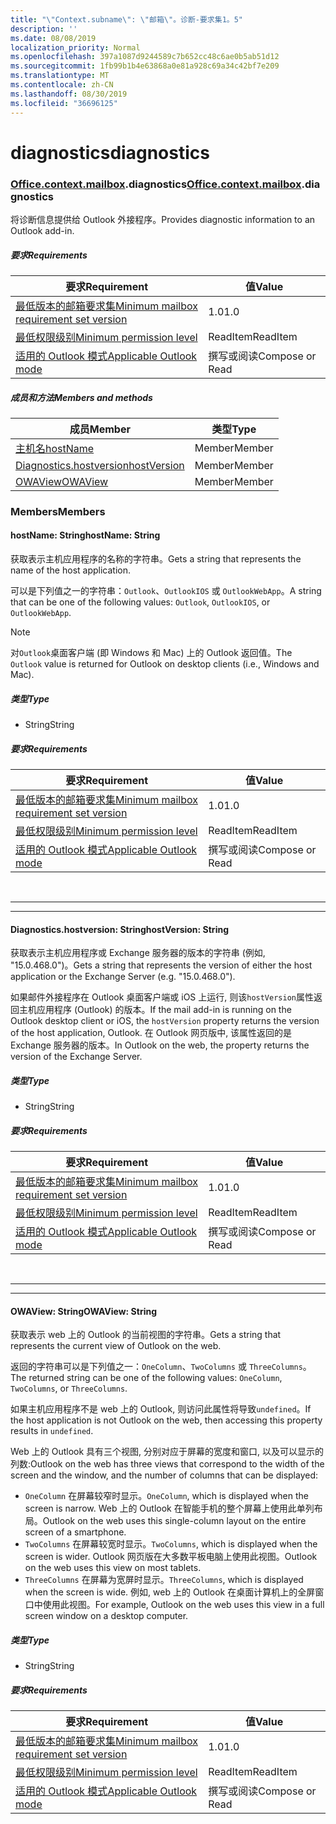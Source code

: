```yaml
---
title: "\"Context.subname\": \"邮箱\"。诊断-要求集1。5"
description: ''
ms.date: 08/08/2019
localization_priority: Normal
ms.openlocfilehash: 397a1087d9244589c7b652cc48c6ae0b5ab51d12
ms.sourcegitcommit: 1fb99b1b4e63868a0e81a928c69a34c42bf7e209
ms.translationtype: MT
ms.contentlocale: zh-CN
ms.lasthandoff: 08/30/2019
ms.locfileid: "36696125"
---
```

# <a name="diagnostics"></a><span data-ttu-id="0d44e-102">diagnostics</span><span class="sxs-lookup"><span data-stu-id="0d44e-102">diagnostics</span></span>

### <a name="officeofficemdcontextofficecontextmdmailboxofficecontextmailboxmddiagnostics"></a><span data-ttu-id="0d44e-103">[Office](Office.md)[.context](Office.context.md)[.mailbox](Office.context.mailbox.md).diagnostics</span><span class="sxs-lookup"><span data-stu-id="0d44e-103">[Office](Office.md)[.context](Office.context.md)[.mailbox](Office.context.mailbox.md).diagnostics</span></span>

<span data-ttu-id="0d44e-104">将诊断信息提供给 Outlook 外接程序。</span><span class="sxs-lookup"><span data-stu-id="0d44e-104">Provides diagnostic information to an Outlook add-in.</span></span>

##### <a name="requirements"></a><span data-ttu-id="0d44e-105">要求</span><span class="sxs-lookup"><span data-stu-id="0d44e-105">Requirements</span></span>

|<span data-ttu-id="0d44e-106">要求</span><span class="sxs-lookup"><span data-stu-id="0d44e-106">Requirement</span></span>| <span data-ttu-id="0d44e-107">值</span><span class="sxs-lookup"><span data-stu-id="0d44e-107">Value</span></span>|
|---|---|
|[<span data-ttu-id="0d44e-108">最低版本的邮箱要求集</span><span class="sxs-lookup"><span data-stu-id="0d44e-108">Minimum mailbox requirement set version</span></span>](/office/dev/add-ins/reference/requirement-sets/outlook-api-requirement-sets)| <span data-ttu-id="0d44e-109">1.0</span><span class="sxs-lookup"><span data-stu-id="0d44e-109">1.0</span></span>|
|[<span data-ttu-id="0d44e-110">最低权限级别</span><span class="sxs-lookup"><span data-stu-id="0d44e-110">Minimum permission level</span></span>](/outlook/add-ins/understanding-outlook-add-in-permissions)| <span data-ttu-id="0d44e-111">ReadItem</span><span class="sxs-lookup"><span data-stu-id="0d44e-111">ReadItem</span></span>|
|[<span data-ttu-id="0d44e-112">适用的 Outlook 模式</span><span class="sxs-lookup"><span data-stu-id="0d44e-112">Applicable Outlook mode</span></span>](/outlook/add-ins/#extension-points)| <span data-ttu-id="0d44e-113">撰写或阅读</span><span class="sxs-lookup"><span data-stu-id="0d44e-113">Compose or Read</span></span>|

##### <a name="members-and-methods"></a><span data-ttu-id="0d44e-114">成员和方法</span><span class="sxs-lookup"><span data-stu-id="0d44e-114">Members and methods</span></span>

| <span data-ttu-id="0d44e-115">成员</span><span class="sxs-lookup"><span data-stu-id="0d44e-115">Member</span></span> | <span data-ttu-id="0d44e-116">类型</span><span class="sxs-lookup"><span data-stu-id="0d44e-116">Type</span></span> |
|--------|------|
| [<span data-ttu-id="0d44e-117">主机名</span><span class="sxs-lookup"><span data-stu-id="0d44e-117">hostName</span></span>](#hostname-string) | <span data-ttu-id="0d44e-118">Member</span><span class="sxs-lookup"><span data-stu-id="0d44e-118">Member</span></span> |
| [<span data-ttu-id="0d44e-119">Diagnostics.hostversion</span><span class="sxs-lookup"><span data-stu-id="0d44e-119">hostVersion</span></span>](#hostversion-string) | <span data-ttu-id="0d44e-120">Member</span><span class="sxs-lookup"><span data-stu-id="0d44e-120">Member</span></span> |
| [<span data-ttu-id="0d44e-121">OWAView</span><span class="sxs-lookup"><span data-stu-id="0d44e-121">OWAView</span></span>](#owaview-string) | <span data-ttu-id="0d44e-122">Member</span><span class="sxs-lookup"><span data-stu-id="0d44e-122">Member</span></span> |

### <a name="members"></a><span data-ttu-id="0d44e-123">Members</span><span class="sxs-lookup"><span data-stu-id="0d44e-123">Members</span></span>

#### <a name="hostname-string"></a><span data-ttu-id="0d44e-124">hostName: String</span><span class="sxs-lookup"><span data-stu-id="0d44e-124">hostName: String</span></span>

<span data-ttu-id="0d44e-125">获取表示主机应用程序的名称的字符串。</span><span class="sxs-lookup"><span data-stu-id="0d44e-125">Gets a string that represents the name of the host application.</span></span>

<span data-ttu-id="0d44e-126">可以是下列值之一的字符串：`Outlook`、`OutlookIOS` 或 `OutlookWebApp`。</span><span class="sxs-lookup"><span data-stu-id="0d44e-126">A string that can be one of the following values: `Outlook`, `OutlookIOS`, or `OutlookWebApp`.</span></span>

> [!NOTE]
> <span data-ttu-id="0d44e-127">对`Outlook`桌面客户端 (即 Windows 和 Mac) 上的 Outlook 返回值。</span><span class="sxs-lookup"><span data-stu-id="0d44e-127">The `Outlook` value is returned for Outlook on desktop clients (i.e., Windows and Mac).</span></span>

##### <a name="type"></a><span data-ttu-id="0d44e-128">类型</span><span class="sxs-lookup"><span data-stu-id="0d44e-128">Type</span></span>

*   <span data-ttu-id="0d44e-129">String</span><span class="sxs-lookup"><span data-stu-id="0d44e-129">String</span></span>

##### <a name="requirements"></a><span data-ttu-id="0d44e-130">要求</span><span class="sxs-lookup"><span data-stu-id="0d44e-130">Requirements</span></span>

|<span data-ttu-id="0d44e-131">要求</span><span class="sxs-lookup"><span data-stu-id="0d44e-131">Requirement</span></span>| <span data-ttu-id="0d44e-132">值</span><span class="sxs-lookup"><span data-stu-id="0d44e-132">Value</span></span>|
|---|---|
|[<span data-ttu-id="0d44e-133">最低版本的邮箱要求集</span><span class="sxs-lookup"><span data-stu-id="0d44e-133">Minimum mailbox requirement set version</span></span>](/office/dev/add-ins/reference/requirement-sets/outlook-api-requirement-sets)| <span data-ttu-id="0d44e-134">1.0</span><span class="sxs-lookup"><span data-stu-id="0d44e-134">1.0</span></span>|
|[<span data-ttu-id="0d44e-135">最低权限级别</span><span class="sxs-lookup"><span data-stu-id="0d44e-135">Minimum permission level</span></span>](/outlook/add-ins/understanding-outlook-add-in-permissions)| <span data-ttu-id="0d44e-136">ReadItem</span><span class="sxs-lookup"><span data-stu-id="0d44e-136">ReadItem</span></span>|
|[<span data-ttu-id="0d44e-137">适用的 Outlook 模式</span><span class="sxs-lookup"><span data-stu-id="0d44e-137">Applicable Outlook mode</span></span>](/outlook/add-ins/#extension-points)| <span data-ttu-id="0d44e-138">撰写或阅读</span><span class="sxs-lookup"><span data-stu-id="0d44e-138">Compose or Read</span></span>|

<br>

---
---

#### <a name="hostversion-string"></a><span data-ttu-id="0d44e-139">Diagnostics.hostversion: String</span><span class="sxs-lookup"><span data-stu-id="0d44e-139">hostVersion: String</span></span>

<span data-ttu-id="0d44e-140">获取表示主机应用程序或 Exchange 服务器的版本的字符串 (例如, "15.0.468.0")。</span><span class="sxs-lookup"><span data-stu-id="0d44e-140">Gets a string that represents the version of either the host application or the Exchange Server (e.g. "15.0.468.0").</span></span>

<span data-ttu-id="0d44e-141">如果邮件外接程序在 Outlook 桌面客户端或 iOS 上运行, 则该`hostVersion`属性返回主机应用程序 (Outlook) 的版本。</span><span class="sxs-lookup"><span data-stu-id="0d44e-141">If the mail add-in is running on the Outlook desktop client or iOS, the `hostVersion` property returns the version of the host application, Outlook.</span></span> <span data-ttu-id="0d44e-142">在 Outlook 网页版中, 该属性返回的是 Exchange 服务器的版本。</span><span class="sxs-lookup"><span data-stu-id="0d44e-142">In Outlook on the web, the property returns the version of the Exchange Server.</span></span>

##### <a name="type"></a><span data-ttu-id="0d44e-143">类型</span><span class="sxs-lookup"><span data-stu-id="0d44e-143">Type</span></span>

*   <span data-ttu-id="0d44e-144">String</span><span class="sxs-lookup"><span data-stu-id="0d44e-144">String</span></span>

##### <a name="requirements"></a><span data-ttu-id="0d44e-145">要求</span><span class="sxs-lookup"><span data-stu-id="0d44e-145">Requirements</span></span>

|<span data-ttu-id="0d44e-146">要求</span><span class="sxs-lookup"><span data-stu-id="0d44e-146">Requirement</span></span>| <span data-ttu-id="0d44e-147">值</span><span class="sxs-lookup"><span data-stu-id="0d44e-147">Value</span></span>|
|---|---|
|[<span data-ttu-id="0d44e-148">最低版本的邮箱要求集</span><span class="sxs-lookup"><span data-stu-id="0d44e-148">Minimum mailbox requirement set version</span></span>](/office/dev/add-ins/reference/requirement-sets/outlook-api-requirement-sets)| <span data-ttu-id="0d44e-149">1.0</span><span class="sxs-lookup"><span data-stu-id="0d44e-149">1.0</span></span>|
|[<span data-ttu-id="0d44e-150">最低权限级别</span><span class="sxs-lookup"><span data-stu-id="0d44e-150">Minimum permission level</span></span>](/outlook/add-ins/understanding-outlook-add-in-permissions)| <span data-ttu-id="0d44e-151">ReadItem</span><span class="sxs-lookup"><span data-stu-id="0d44e-151">ReadItem</span></span>|
|[<span data-ttu-id="0d44e-152">适用的 Outlook 模式</span><span class="sxs-lookup"><span data-stu-id="0d44e-152">Applicable Outlook mode</span></span>](/outlook/add-ins/#extension-points)| <span data-ttu-id="0d44e-153">撰写或阅读</span><span class="sxs-lookup"><span data-stu-id="0d44e-153">Compose or Read</span></span>|

<br>

---
---

#### <a name="owaview-string"></a><span data-ttu-id="0d44e-154">OWAView: String</span><span class="sxs-lookup"><span data-stu-id="0d44e-154">OWAView: String</span></span>

<span data-ttu-id="0d44e-155">获取表示 web 上的 Outlook 的当前视图的字符串。</span><span class="sxs-lookup"><span data-stu-id="0d44e-155">Gets a string that represents the current view of Outlook on the web.</span></span>

<span data-ttu-id="0d44e-156">返回的字符串可以是下列值之一：`OneColumn`、`TwoColumns` 或 `ThreeColumns`。</span><span class="sxs-lookup"><span data-stu-id="0d44e-156">The returned string can be one of the following values: `OneColumn`, `TwoColumns`, or `ThreeColumns`.</span></span>

<span data-ttu-id="0d44e-157">如果主机应用程序不是 web 上的 Outlook, 则访问此属性将导致`undefined`。</span><span class="sxs-lookup"><span data-stu-id="0d44e-157">If the host application is not Outlook on the web, then accessing this property results in `undefined`.</span></span>

<span data-ttu-id="0d44e-158">Web 上的 Outlook 具有三个视图, 分别对应于屏幕的宽度和窗口, 以及可以显示的列数:</span><span class="sxs-lookup"><span data-stu-id="0d44e-158">Outlook on the web has three views that correspond to the width of the screen and the window, and the number of columns that can be displayed:</span></span>

*   <span data-ttu-id="0d44e-159">`OneColumn` 在屏幕较窄时显示。</span><span class="sxs-lookup"><span data-stu-id="0d44e-159">`OneColumn`, which is displayed when the screen is narrow.</span></span> <span data-ttu-id="0d44e-160">Web 上的 Outlook 在智能手机的整个屏幕上使用此单列布局。</span><span class="sxs-lookup"><span data-stu-id="0d44e-160">Outlook on the web uses this single-column layout on the entire screen of a smartphone.</span></span>
*   <span data-ttu-id="0d44e-161">`TwoColumns` 在屏幕较宽时显示。</span><span class="sxs-lookup"><span data-stu-id="0d44e-161">`TwoColumns`, which is displayed when the screen is wider.</span></span> <span data-ttu-id="0d44e-162">Outlook 网页版在大多数平板电脑上使用此视图。</span><span class="sxs-lookup"><span data-stu-id="0d44e-162">Outlook on the web uses this view on most tablets.</span></span>
*   <span data-ttu-id="0d44e-163">`ThreeColumns` 在屏幕为宽屏时显示。</span><span class="sxs-lookup"><span data-stu-id="0d44e-163">`ThreeColumns`, which is displayed when the screen is wide.</span></span> <span data-ttu-id="0d44e-164">例如, web 上的 Outlook 在桌面计算机上的全屏窗口中使用此视图。</span><span class="sxs-lookup"><span data-stu-id="0d44e-164">For example, Outlook on the web uses this view in a full screen window on a desktop computer.</span></span>

##### <a name="type"></a><span data-ttu-id="0d44e-165">类型</span><span class="sxs-lookup"><span data-stu-id="0d44e-165">Type</span></span>

*   <span data-ttu-id="0d44e-166">String</span><span class="sxs-lookup"><span data-stu-id="0d44e-166">String</span></span>

##### <a name="requirements"></a><span data-ttu-id="0d44e-167">要求</span><span class="sxs-lookup"><span data-stu-id="0d44e-167">Requirements</span></span>

|<span data-ttu-id="0d44e-168">要求</span><span class="sxs-lookup"><span data-stu-id="0d44e-168">Requirement</span></span>| <span data-ttu-id="0d44e-169">值</span><span class="sxs-lookup"><span data-stu-id="0d44e-169">Value</span></span>|
|---|---|
|[<span data-ttu-id="0d44e-170">最低版本的邮箱要求集</span><span class="sxs-lookup"><span data-stu-id="0d44e-170">Minimum mailbox requirement set version</span></span>](/office/dev/add-ins/reference/requirement-sets/outlook-api-requirement-sets)| <span data-ttu-id="0d44e-171">1.0</span><span class="sxs-lookup"><span data-stu-id="0d44e-171">1.0</span></span>|
|[<span data-ttu-id="0d44e-172">最低权限级别</span><span class="sxs-lookup"><span data-stu-id="0d44e-172">Minimum permission level</span></span>](/outlook/add-ins/understanding-outlook-add-in-permissions)| <span data-ttu-id="0d44e-173">ReadItem</span><span class="sxs-lookup"><span data-stu-id="0d44e-173">ReadItem</span></span>|
|[<span data-ttu-id="0d44e-174">适用的 Outlook 模式</span><span class="sxs-lookup"><span data-stu-id="0d44e-174">Applicable Outlook mode</span></span>](/outlook/add-ins/#extension-points)| <span data-ttu-id="0d44e-175">撰写或阅读</span><span class="sxs-lookup"><span data-stu-id="0d44e-175">Compose or Read</span></span>|
